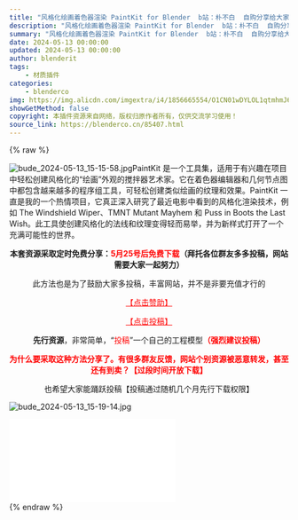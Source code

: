 ```yaml
---
title: "风格化绘画着色器渲染 PaintKit for Blender  b站：朴不白  自购分享给大家"
description: "风格化绘画着色器渲染 PaintKit for Blender  b站：朴不白  自购分享给大家"
summary: "风格化绘画着色器渲染 PaintKit for Blender  b站：朴不白  自购分享给大家"
date: 2024-05-13 00:00:00
updated: 2024-05-13 00:00:00
author: blenderit
tags: 
    - 材质插件
categories:
    - blenderco
img: https://img.alicdn.com/imgextra/i4/1856665554/O1CN01wDYLOL1qtmhmJ6aPK_!!1856665554.jpg
showGetMethod: false
copyright: 本插件资源来自网络，版权归原作者所有，仅供交流学习使用！
source_link: https://blenderco.cn/85407.html
---
```


{% raw %}
<p><img class="aligncenter" src="https://img.alicdn.com/imgextra/i4/1856665554/O1CN01wDYLOL1qtmhmJ6aPK_!!1856665554.jpg" alt="bude_2024-05-13_15-15-58.jpg">PaintKit 是一个工具集，适用于有兴趣在项目中轻松创建风格化的“绘画”外观的搅拌器艺术家。它在着色器编辑器和几何节点图中都包含越来越多的程序组工具，可轻松创建类似绘画的纹理和效果。PaintKit 一直是我的一个热情项目，它真正深入研究了最近电影中看到的风格化渲染技术，例如 The Windshield Wiper、TMNT Mutant Mayhem 和 Puss in Boots the Last Wish。此工具使创建风格化的法线和纹理变得轻而易举，并为新样式打开了一个充满可能性的世界。</p><p style="text-align: center;"><strong>本套资源采取定时免费分享：<span style="color: #ff0000;">5月25号后免费下载</span>（拜托各位群友多多投稿，网站需要大家一起努力）</strong></p><p style="text-align: center;">此方法也是为了鼓励大家多投稿，丰富网站，并不是非要充值才行的</p><p style="text-align: center;"><span style="color: #ff0000;"><a style="color: #ff0000;" href="https://blenderco.cn/vip">【点击赞助】</a></span></p><p style="text-align: center;"><span style="color: #ff0000;"><a style="color: #ff0000;" href="https://blenderco.cn/blog/tougao03">【点击投稿】</a></span></p><p style="text-align: center;"><strong>先行资源</strong>，非常简单，“<span style="color: #ff0000;">投稿</span>”一个自己的工程模型<span style="color: #ff0000;"><strong>（强烈建议投稿）</strong></span></p><p style="text-align: center;"><span style="color: #ff0000;"><strong>为什么要采取这种方法分享了。有很多群友反馈，网站个别资源被恶意转发，甚至还有到卖？【过段时间开放下载】</strong></span></p><p style="text-align: center;">也希望大家能踊跃投稿【投稿通过随机几个月先行下载权限】</p><p><img src="https://img.alicdn.com/imgextra/i4/1856665554/O1CN01rbvn0T1qtmhoClHuy_!!1856665554.jpg" alt="bude_2024-05-13_15-19-14.jpg"></p><div id="external-video-86cac00692" class="external-video"><iframe frameborder="0" src="//player.bilibili.com/player.html?aid=1801627266&amp;bvid=BV1et421L7PB&amp;cid=1466059080&amp;p=1" allowfullscreen="true"></iframe></div>
<div style="display: none">blenderco</div>
{% endraw %}